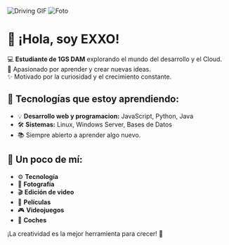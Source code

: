 ![Driving GIF](https://i.giphy.com/media/v1.Y2lkPTc5MGI3NjExanhvNHVtcXY2MmFtbGc4ODF4bGRlenVsNmNld3FwcmEyZHBvdnBiZCZlcD12MV9pbnRlcm5hbF9naWZfYnlfaWQmY3Q9Zw/mlBDoVLOGidEc/giphy.gif)
![Foto](https://www.vhv.rs/dpng/d/181-1815118_cyberpunk-2077-arasaka-logo-hd-png-download.png)


# 👋 ¡Hola, soy EXXO!

💻 **Estudiante de 1GS DAM** explorando el mundo del desarrollo y el Cloud.  
🚀 Apasionado por aprender y crear nuevas ideas.  
✨ Motivado por la curiosidad y el crecimiento constante.

## 🌟 Tecnologías que estoy aprendiendo:
- 💡 **Desarrollo web y programacion:** JavaScript, Python, Java  
- 🛠️ **Sistemas:** Linux, Windows Server, Bases de Datos 
- 📚 Siempre abierto a aprender algo nuevo.

## 🎨 Un poco de mí: 
- ⚙️ **Tecnología**
- 📸 **Fotografía** 
- 🎬 **Edición de video**   
- 🍿 **Películas** 
- 🎮 **Videojuegos**
- 🚗 **Coches**

¡La creatividad es la mejor herramienta para crecer! 🚀
